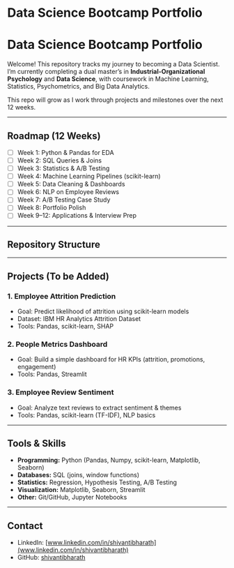 # Data Science Bootcamp Portfolio
# Data Science Bootcamp Portfolio

Welcome! This repository tracks my journey to becoming a Data Scientist.  
I’m currently completing a dual master’s in **Industrial-Organizational Psychology** and **Data Science**, with coursework in Machine Learning, Statistics, Psychometrics, and Big Data Analytics.  

This repo will grow as I work through projects and milestones over the next 12 weeks.  

---

## Roadmap (12 Weeks)
- [ ] Week 1: Python & Pandas for EDA  
- [ ] Week 2: SQL Queries & Joins  
- [ ] Week 3: Statistics & A/B Testing  
- [ ] Week 4: Machine Learning Pipelines (scikit-learn)  
- [ ] Week 5: Data Cleaning & Dashboards  
- [ ] Week 6: NLP on Employee Reviews  
- [ ] Week 7: A/B Testing Case Study  
- [ ] Week 8: Portfolio Polish  
- [ ] Week 9–12: Applications & Interview Prep  

---

## Repository Structure

---

## Projects (To be Added)
### 1. Employee Attrition Prediction
- Goal: Predict likelihood of attrition using scikit-learn models  
- Dataset: IBM HR Analytics Attrition Dataset  
- Tools: Pandas, scikit-learn, SHAP  

### 2. People Metrics Dashboard
- Goal: Build a simple dashboard for HR KPIs (attrition, promotions, engagement)  
- Tools: Pandas, Streamlit  

### 3. Employee Review Sentiment
- Goal: Analyze text reviews to extract sentiment & themes  
- Tools: Pandas, scikit-learn (TF-IDF), NLP basics  

---

## Tools & Skills
- **Programming:** Python (Pandas, Numpy, scikit-learn, Matplotlib, Seaborn)  
- **Databases:** SQL (joins, window functions)  
- **Statistics:** Regression, Hypothesis Testing, A/B Testing  
- **Visualization:** Matplotlib, Seaborn, Streamlit  
- **Other:** Git/GitHub, Jupyter Notebooks  

---

## Contact
- LinkedIn: [www.linkedin.com/in/shivantibharath](www.linkedin.com/in/shivantibharath)  
- GitHub: [shivantibharath](https://github.com/shivantibharath)  
